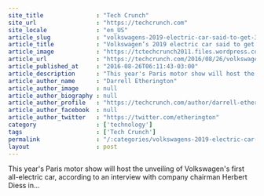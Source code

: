 ```yaml
---
site_title               : "Tech Crunch"
site_url                 : "https://techcrunch.com"
site_locale              : "en_US"
article_slug             : "volkswagens-2019-electric-car-said-to-get-300-miles-on-a-15-minute-charge"
article_title            : "Volkswagen’s 2019 electric car said to get 300 miles on a 15-minute charge"
article_image            : "https://tctechcrunch2011.files.wordpress.com/2016/08/e-golf_3578.jpg?w=764&h=400&crop=1"
article_url              : "https://techcrunch.com/2016/08/26/volkswagens-2019-electric-car-said-to-get-300-miles-on-a-15-minute-charge/"
article_published_at     : "2016-08-26T06:11:43-03:00"
article_description      : "This year's Paris motor show will host the unveiling of Volkswagen's first all-electric car, according to an interview with company chairman Herbert Diess in..."
article_author_name      : "Darrell Etherington"
article_author_image     : null
article_author_biography : null
article_author_profile   : "https://techcrunch.com/author/darrell-etherington/"
article_author_facebook  : null
article_author_twitter   : "https://twitter.com/etherington"
category                 : ['technology']
tags                     : ['Tech Crunch']
permalink                : "/:categories/volkswagens-2019-electric-car-said-to-get-300-miles-on-a-15-minute-charge/"
layout                   : post
---
```


This year's Paris motor show will host the unveiling of Volkswagen's first all-electric car, according to an interview with company chairman Herbert Diess in...
